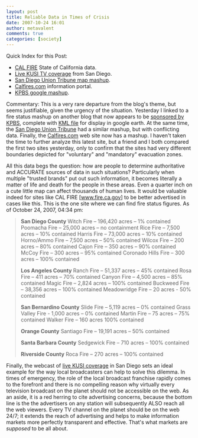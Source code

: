 ```yaml
---
layout: post
title: Reliable Data in Times of Crisis
date: 2007-10-24 16:01
author: metavalent
comments: true
categories: [society]
---
```

Quick Index for this Post:
<ul>
	<li><a href="https://www.fire.ca.gov/">CAL FIRE</a> State of California data.</li>
	<li><a href="https://www.kusi.com/">Live KUSI TV coverage</a> from San Diego.</li>
	<li><a href="https://www.signonsandiego.com/firemap/">San Diego Union Tribune map mashup</a>.</li>
	<li><a href="https://calfires.com/">Calfires.com</a> information portal.</li>
	<li><a href="https://maps.google.com/maps/ms?msa=0&amp;msid=114250687465160386813.00043d08ac31fe3357571">KPBS google mashup</a>.</li>
</ul>
Commentary: This is a very rare departure from the blog's theme, but seems justifiable, given the urgency of the situation. Yesterday I linked to a fire status mashup on another blog that now appears to be <a href="https://maps.google.com/maps/ms?msa=0&amp;msid=114250687465160386813.00043d08ac31fe3357571">sponsored by KPBS</a>, complete with <a href="https://maps.google.com/maps/ms?ie=UTF8&amp;msa=0&amp;output=nl&amp;msid=114250687465160386813.00043d08ac31fe3357571">KML file</a> for display in google earth. At the same time, the <a href="https://www.signonsandiego.com/firemap/">San Diego Union Tribune</a> had a similar mashup, but with conflicting data. Finally, the <a href="https://calfires.com/">Calfires.com</a> web site now has a mashup. I haven't taken the time to further analyze this latest site, but a friend and I both compared the first two sites yesterday, only to confirm that the sites had very different boundaries depicted for "voluntary" and "mandatory" evacuation zones.

All this data begs the question: how are people to determine authoritative and ACCURATE sources of data in such situations? Particularly when multiple "trusted brands" put out such information, it becomes literally a matter of life and death for the people in these areas. Even a quarter inch on a cute little map can affect thousands of human lives. It would be valuable indeed for sites like CAL FIRE [<a href="https://www.fire.ca.gov/">www.fire.ca.gov</a>] to be better advertised in cases like this. This is the one site where we can find fire status figures. As of October 24, 2007, 04:34 pm:<blockquote>

<strong>San Diego County</strong>
Witch Fire – 196,420 acres – 1% contained
Poomacha Fire – 25,000 acres – no containment
Rice Fire – 7,500 acres – 10% contained
Harris Fire – 73,000 acres – 10% contained
Horno/Ammo Fire – 7,500 acres – 50% contained
Wilcox Fire – 200 acres – 80% contained
Cajon Fire – 350 acres – 90% contained
McCoy Fire – 300 acres – 95% contained
Coronado Hills Fire – 300 acres – 100% contained

<strong>Los Angeles County</strong>
Ranch Fire – 51,337 acres – 45% contained
Rosa Fire – 411 acres – 70% contained
Canyon Fire – 4,500 acres – 85% contained
Magic Fire – 2,824 acres – 100% contained
Buckweed Fire – 38,356 acres – 100% contained
Meadowridge Fire – 20 acres - 50% contained

<strong>San Bernardino County</strong>
Slide Fire – 5,119 acres – 0% contained
Grass Valley Fire - 1,000 acres – 0% contained
Martin Fire – 75 acres – 75% contained
Walker Fire – 160 acres 100% contained

<strong>Orange County</strong>
Santiago Fire – 19,191 acres – 50% contained

<strong>Santa Barbara County</strong>
Sedgewick Fire – 710 acres – 100% contained

<strong>Riverside County</strong>
Roca Fire – 270 acres – 100% contained </blockquote>Finally, the webcast of <a href="https://www.kusi.com/">live KUSI coverage</a> in San Diego sets an ideal example for the way local broadcasters can help to solve this dilemma. In times of emergency, the role of the local broadcast franchise rapidly comes to the forefront and there is no compelling reason why virtually every television broadcast on the planet should not be accessible on the web. As an aside, it is a red herring to cite advertising concerns, because the bottom line is the the advertisers on any station will subsequently ALSO reach all the web viewers. Every TV channel on the planet should be on the web 24/7; it extends the reach of advertising and helps to make information markets more perfectly transparent and effective. That's what markets are <em>supposed</em> to be all about.
